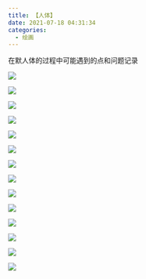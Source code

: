 ```yaml
---
title: 【人体】
date: 2021-07-18 04:31:34
categories: 
  - 绘画
---
```

在默人体的过程中可能遇到的点和问题记录

![](/images/image-20230718045236548.png)

![](/images/image-20230721095235800.png)

![](/images/image-20230721095522707.png)

![](/images/image-20230721104214353.png)

![](/images/image-20230721104356635.png)

![](/images/image-20230723203100738.png)

![](/images/image-20230723211022543.png)

![](/images/image-20230724115146521.png)

![](/images/image-20230724115611249.png)

![](/images/image-20230724115923063.png)

![](/images/image-20230724120146743.png)

![](/images/image-20230724122848645.png)

![](/images/image-20230724130102251.png)

![](/images/image-20230724131845281.png)
